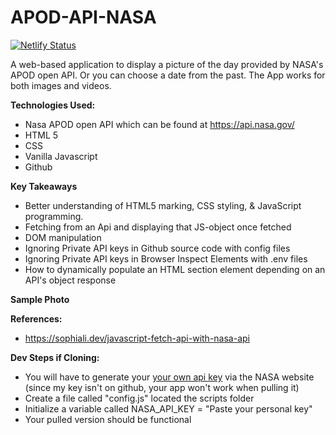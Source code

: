 # APOD-API-NASA

[![Netlify Status](https://api.netlify.com/api/v1/badges/434fa586-d65c-42e1-bf98-f988a3f6c29a/deploy-status)](https://app.netlify.com/sites/apod-api-application/deploys)

A web-based application to display a picture of the day provided by NASA's APOD open API. Or you can choose a date from the past. The App works for both images and videos.

**Technologies Used:**

-   Nasa APOD open API which can be found at https://api.nasa.gov/
-   HTML 5
-   CSS
-   Vanilla Javascript
-   Github

**Key Takeaways**

-   Better understanding of HTML5 marking, CSS styling, & JavaScript programming.
-   Fetching from an Api and displaying that JS-object once fetched
-   DOM manipulation
-   Ignoring Private API keys in Github source code with config files
-   Ignoring Private API keys in Browser Inspect Elements with .env files
-   How to dynamically populate an HTML section element depending on an API's object response

**Sample Photo**

**References:**

-   https://sophiali.dev/javascript-fetch-api-with-nasa-api

**Dev Steps if Cloning:**

-   You will have to generate your [your own api key](https://api.nasa.gov/) via the NASA website (since my key isn't on github, your app won't work when pulling it)
-   Create a file called "config.js" located the scripts folder
-   Initialize a variable called NASA_API_KEY = "Paste your personal key"
-   Your pulled version should be functional
